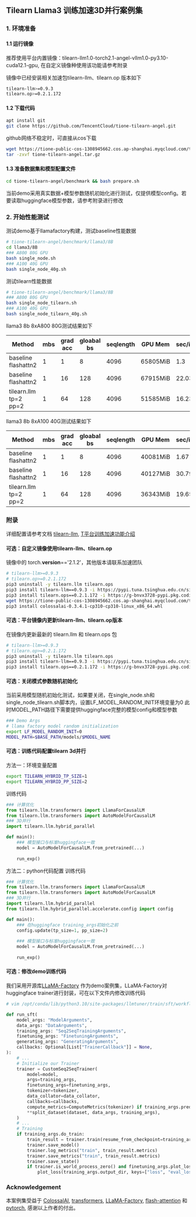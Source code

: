 ## Tilearn Llama3 训练加速3D并行案例集

### 1. 环境准备
#### 1.1 运行镜像
推荐使用平台内置镜像：tilearn-llm1.0-torch2.1-angel-vllm1.0-py3.10-cuda12.1-gpu, 在自定义镜像种使用该功能请参考附录

镜像中已经安装相关加速包tilearn-llm、tilearn.op 版本如下
```bash
tilearn-llm>=0.9.3
tilearn.op>=0.2.1.172
```

#### 1.2 下载代码
```bash
apt install git
git clone https://github.com/TencentCloud/tione-tilearn-angel.git
```
github网络不稳定时，可直接从cos下载
```bash
wget https://tione-public-cos-1308945662.cos.ap-shanghai.myqcloud.com/tilearn/hybrid_parallel/tione-tilearn-angel.tar.gz
tar -zxvf tione-tilearn-angel.tar.gz
```

#### 1.3 准备数据集和模型配置文件
```bash
cd tione-tilearn-angel/benchmark && bash prepare.sh
```
当前demo采用真实数据+模型参数随机初始化进行测试，仅提供模型config。若要读取huggingface模型参数，请参考附录进行修改

### 2. 开始性能测试
测试demo基于llamafactory构建，测试baseline性能数据
```bash
# tione-tilearn-angel/benchmark/llama3/8B
cd llama3/8B
### A800 80G GPU
bash single_node.sh
### A100 40G GPU
bash single_node_40g.sh
```
测试tilearn性能数据
```bash
# tione-tilearn-angel/benchmark/llama3/8B
### A800 80G GPU
bash single_node_tilearn.sh
### A100 40G GPU
bash single_node_tilearn_40g.sh
```

llama3 8b 8xA800 80G测试结果如下

Method | mbs | grad acc | gloabal bs | seqlength | GPU Mem | sec/iter | tokens/sec/gpu 
---- |-----|-----|------|-----------| ---- | ---- | ---- 
baseline flashattn2 | 1 | 1 | 8    | 4096      | 65805MiB | 1.3 | 3150.8
baseline flashattn2 | 1  | 16 | 128 |  4096     | 67915MiB | 22.03 | 2974.852474
tilearn.llm tp=2 pp=2 | 1 | 64 | 128  | 4096      | 51585MiB | 16.23 | 4037.9

llama3 8b 8xA100 40G测试结果如下

Method | mbs | grad acc | gloabal bs | seqlength | GPU Mem | sec/iter | tokens/sec/gpu 
---- |-----|-----|-------------|-----------| ---- | ---- | ---- 
baseline flashattn2 | 1 | 1 | 8           | 4096      | 40081MiB | 1.67 | 2452.7
baseline flashattn2 | 1  | 16 | 128 |  4096     | 40127MiB | 30.79 | 2128.5
tilearn.llm tp=2 pp=2 | 1 | 64 | 128   | 4096      | 36343MiB | 19.65 | 3335.165394


### 附录
详细配置请参考文档 [tilearn-llm](https://pypi.org/project/tilearn-llm/), [T平台训练加速功能介绍](https://cloud.tencent.com/document/product/851/76701)

#### 可选：自定义镜像使用tilearn-llm、tilearn.op

镜像中的 torch.__version__=='2.1.2'，其他版本请联系加速团队
```bash
# tilearn-llm>=0.9.3
# tilearn.op>=0.2.1.172
pip3 uninstall -y tilearn.llm tilearn.ops
pip3 install tilearn-llm==0.9.3 -i https://pypi.tuna.tsinghua.edu.cn/simple 
pip3 install tilearn.ops==0.2.1.172 -i https://g-bnvx3728-pypi.pkg.coding.net/tione/tilearn/simple
wget https://tione-public-cos-1308945662.cos.ap-shanghai.myqcloud.com/tilearn/hybrid_parallel/colossalai-0.3.4.1-cp310-cp310-linux_x86_64.whl
pip3 install colossalai-0.3.4.1-cp310-cp310-linux_x86_64.whl
```

#### 可选：平台镜像内更新tilearn-llm、tilearn.op版本
在镜像内更新最新的 tilearn.llm 和 tilearn.ops 包
```bash
# tilearn-llm>=0.9.3 
# tilearn.op>=0.2.1.172
pip3 uninstall -y tilearn.llm tilearn.ops
pip3 install tilearn-llm==0.9.3 -i https://pypi.tuna.tsinghua.edu.cn/simple 
pip3 install tilearn.ops==0.2.1.172 -i https://g-bnvx3728-pypi.pkg.coding.net/tione/tilearn/simple
```

#### 可选：关闭模式参数随机初始化
当前采用模型随机初始化测试，如果要关闭，在single_node.sh和single_node_tilearn.sh脚本内，设置LF_MODEL_RANDOM_INIT环境变量为0
此时MODEL_PATH路径下需要提供huggingface完整的模型config和模型参数
```bash
### Demo Args
# llama factory model random initialization
export LF_MODEL_RANDOM_INIT=0
MODEL_PATH=$BASE_PATH/models/$MODEL_NAME
```

#### 可选：训练代码配置tilearn 3d并行
方法一：环境变量配置
```bash
export TILEARN_HYBRID_TP_SIZE=1
export TILEARN_HYBRID_PP_SIZE=2
```
训练代码
```python
### 计算优化
from tilearn.llm.transformers import LlamaForCausalLM
from tilearn.llm.transformers import AutoModelForCausalLM
### 3D并行
import tilearn.llm.hybrid_parallel

def main():
    ### 模型接口与标准huggingface一致
    model = AutoModelForCausalLM.from_pretrained(...)
    
    run_exp()
```
方法二：python代码配置
训练代码
```python
### 计算优化
from tilearn.llm.transformers import LlamaForCausalLM
from tilearn.llm.transformers import AutoModelForCausalLM
### 3D并行
import tilearn.llm.hybrid_parallel
from tilearn.llm.hybrid_parallel.accelerate.config import config

def main():
    ### 在huggingface training_args初始化之前
    config.update(tp_size=1, pp_size=2)
    
    ### 模型接口与标准huggingface一致
    model = AutoModelForCausalLM.from_pretrained(...)
    
    run_exp()
```

#### 可选：修改demo训练代码

我们采用开源库[LLaMA-Factory](https://github.com/hiyouga/LLaMA-Factory/) 作为demo案例集，LLaMA-Factory对huggingface trainer进行封装，可在以下文件内修改训练代码
```python
# vim /opt/conda/lib/python3.10/site-packages/llmtuner/train/sft/workflow.py

def run_sft(
    model_args: "ModelArguments",
    data_args: "DataArguments",
    training_args: "Seq2SeqTrainingArguments",
    finetuning_args: "FinetuningArguments",
    generating_args: "GeneratingArguments",
    callbacks: Optional[List["TrainerCallback"]] = None,
):
    # ...
    # Initialize our Trainer
    trainer = CustomSeq2SeqTrainer(
        model=model,
        args=training_args,
        finetuning_args=finetuning_args,
        tokenizer=tokenizer,
        data_collator=data_collator,
        callbacks=callbacks,
        compute_metrics=ComputeMetrics(tokenizer) if training_args.predict_with_generate else None,
        **split_dataset(dataset, data_args, training_args),
    )
    # ...
    # Training
    if training_args.do_train:
        train_result = trainer.train(resume_from_checkpoint=training_args.resume_from_checkpoint)
        trainer.save_model()
        trainer.log_metrics("train", train_result.metrics)
        trainer.save_metrics("train", train_result.metrics)
        trainer.save_state()
        if trainer.is_world_process_zero() and finetuning_args.plot_loss:
            plot_loss(training_args.output_dir, keys=["loss", "eval_loss"])
```

### Acknowledgement
本案例集受益于 [ColossalAI](https://github.com/hpcaitech/ColossalAI), [transformers](https://github.com/huggingface/transformers), [LLaMA-Factory](https://github.com/hiyouga/LLaMA-Factory/),
[flash-attention](https://github.com/Dao-AILab/flash-attention) 和 [pytorch](https://github.com/pytorch/pytorch), 感谢以上作者的付出。 
